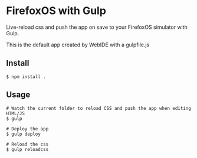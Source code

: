 # FirefoxOS with Gulp

Live-reload css and push the app on save to your FirefoxOS simulator with Gulp.

This is the default app created by WebIDE with a gulpfile.js

## Install

```
$ npm install .
```

## Usage

```
# Watch the current folder to reload CSS and push the app when editing HTML/JS
$ gulp 

# Deploy the app
$ gulp deploy

# Reload the css
$ gulp reloadcss
```
